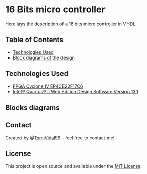 # 16 Bits micro controller

Here lays the description of a 16 bits micro controller in VHDL.

## Table of Contents

- [Technologies Used](#technologies-used)
- [Block diagrams of the design](#blocks-diagrams)

## Technologies Used

- [FPGA Cyclone IV EP4CE22F17C6](https://ark.intel.com/content/www/us/en/ark/products/210468/cyclone-iv-ep4ce22-fpga.html)
- [Intel® Quartus® II Web Edition Design Software Version 13.1](https://www.intel.com/content/www/us/en/software-kit/666221/intel-quartus-ii-web-edition-design-software-version-13-1-for-windows.html)

## Blocks diagrams

## Contact

Created by [@TomiVidal99](https://www.tomasvidal.xyz/) - feel free to contact me!

## License

This project is open source and available under the [MIT License](../LICENSE).
